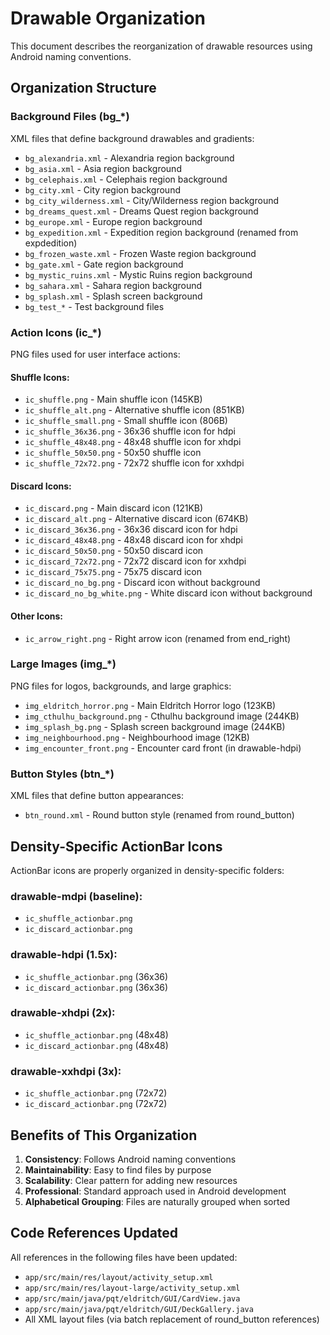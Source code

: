 # Drawable Organization

This document describes the reorganization of drawable resources using Android naming conventions.

## Organization Structure

### Background Files (bg_*)
XML files that define background drawables and gradients:
- `bg_alexandria.xml` - Alexandria region background
- `bg_asia.xml` - Asia region background
- `bg_celephais.xml` - Celephais region background
- `bg_city.xml` - City region background
- `bg_city_wilderness.xml` - City/Wilderness region background
- `bg_dreams_quest.xml` - Dreams Quest region background
- `bg_europe.xml` - Europe region background
- `bg_expedition.xml` - Expedition region background (renamed from expdedition)
- `bg_frozen_waste.xml` - Frozen Waste region background
- `bg_gate.xml` - Gate region background
- `bg_mystic_ruins.xml` - Mystic Ruins region background
- `bg_sahara.xml` - Sahara region background
- `bg_splash.xml` - Splash screen background
- `bg_test_*` - Test background files

### Action Icons (ic_*)
PNG files used for user interface actions:

#### Shuffle Icons:
- `ic_shuffle.png` - Main shuffle icon (145KB)
- `ic_shuffle_alt.png` - Alternative shuffle icon (851KB)
- `ic_shuffle_small.png` - Small shuffle icon (806B)
- `ic_shuffle_36x36.png` - 36x36 shuffle icon for hdpi
- `ic_shuffle_48x48.png` - 48x48 shuffle icon for xhdpi
- `ic_shuffle_50x50.png` - 50x50 shuffle icon
- `ic_shuffle_72x72.png` - 72x72 shuffle icon for xxhdpi

#### Discard Icons:
- `ic_discard.png` - Main discard icon (121KB)
- `ic_discard_alt.png` - Alternative discard icon (674KB)
- `ic_discard_36x36.png` - 36x36 discard icon for hdpi
- `ic_discard_48x48.png` - 48x48 discard icon for xhdpi
- `ic_discard_50x50.png` - 50x50 discard icon
- `ic_discard_72x72.png` - 72x72 discard icon for xxhdpi
- `ic_discard_75x75.png` - 75x75 discard icon
- `ic_discard_no_bg.png` - Discard icon without background
- `ic_discard_no_bg_white.png` - White discard icon without background

#### Other Icons:
- `ic_arrow_right.png` - Right arrow icon (renamed from end_right)

### Large Images (img_*)
PNG files for logos, backgrounds, and large graphics:
- `img_eldritch_horror.png` - Main Eldritch Horror logo (123KB)
- `img_cthulhu_background.png` - Cthulhu background image (244KB)
- `img_splash_bg.png` - Splash screen background image (244KB)
- `img_neighbourhood.png` - Neighbourhood image (12KB)
- `img_encounter_front.png` - Encounter card front (in drawable-hdpi)

### Button Styles (btn_*)
XML files that define button appearances:
- `btn_round.xml` - Round button style (renamed from round_button)

## Density-Specific ActionBar Icons

ActionBar icons are properly organized in density-specific folders:

### drawable-mdpi (baseline):
- `ic_shuffle_actionbar.png`
- `ic_discard_actionbar.png`

### drawable-hdpi (1.5x):
- `ic_shuffle_actionbar.png` (36x36)
- `ic_discard_actionbar.png` (36x36)

### drawable-xhdpi (2x):
- `ic_shuffle_actionbar.png` (48x48)
- `ic_discard_actionbar.png` (48x48)

### drawable-xxhdpi (3x):
- `ic_shuffle_actionbar.png` (72x72)
- `ic_discard_actionbar.png` (72x72)

## Benefits of This Organization

1. **Consistency**: Follows Android naming conventions
2. **Maintainability**: Easy to find files by purpose
3. **Scalability**: Clear pattern for adding new resources
4. **Professional**: Standard approach used in Android development
5. **Alphabetical Grouping**: Files are naturally grouped when sorted

## Code References Updated

All references in the following files have been updated:
- `app/src/main/res/layout/activity_setup.xml`
- `app/src/main/res/layout-large/activity_setup.xml`
- `app/src/main/java/pqt/eldritch/GUI/CardView.java`
- `app/src/main/java/pqt/eldritch/GUI/DeckGallery.java`
- All XML layout files (via batch replacement of round_button references) 
